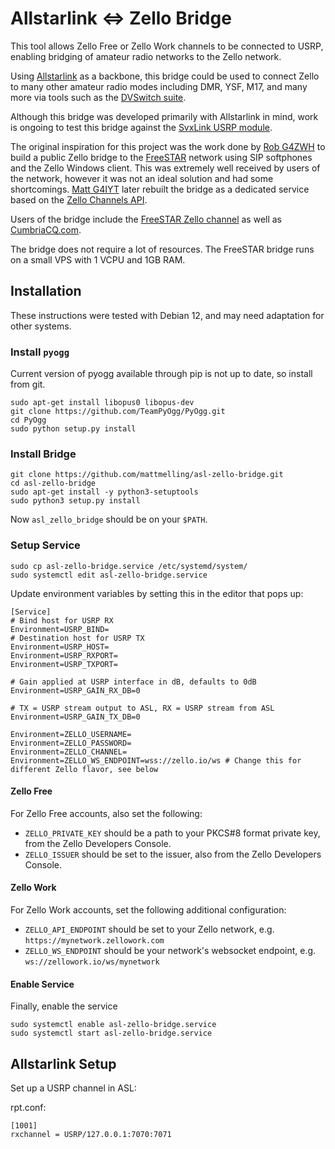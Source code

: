 # Allstarlink <=> Zello Bridge
This tool allows Zello Free or Zello Work channels to be connected to USRP, enabling bridging of amateur radio networks to the Zello network.

Using [Allstarlink](https://www.allstarlink.org/) as a backbone, this bridge could be used to connect Zello to many other amateur radio modes including DMR, YSF, M17, and many more via tools such as the [DVSwitch suite](https://dvswitch.groups.io/g/main?).

Although this bridge was developed primarily with Allstarlink in mind, work is ongoing to test this bridge against the [SvxLink USRP module](https://github.com/f5vmr/svxlink_raspberry_usrp).

The original inspiration for this project was the work done by [Rob G4ZWH](https://www.qrz.com/db/G4ZWH) to build a public Zello bridge to the [FreeSTAR](https://freestar.network/) network using SIP softphones and the Zello Windows client. This was extremely well received by users of the network, however it was not an ideal solution and had some shortcomings. [Matt G4IYT](https://www.qrz.com/db/G4IYT) later rebuilt the bridge as a dedicated service based on the [Zello Channels API](https://github.com/zelloptt/zello-channel-api/blob/master/API.md).

Users of the bridge include the [FreeSTAR Zello channel](https://zello.com/allstarradio?name=FreeSTAR) as well as [CumbriaCQ.com](https://cumbriacq.com/).

The bridge does not require a lot of resources. The FreeSTAR bridge runs on a small VPS with 1 VCPU and 1GB RAM.

## Installation
These instructions were tested with Debian 12, and may need adaptation for other systems.

### Install `pyogg`
Current version of pyogg available through pip is not up to date, so install from git.
```
sudo apt-get install libopus0 libopus-dev
git clone https://github.com/TeamPyOgg/PyOgg.git
cd PyOgg
sudo python setup.py install
```
### Install Bridge
```
git clone https://github.com/mattmelling/asl-zello-bridge.git
cd asl-zello-bridge
sudo apt-get install -y python3-setuptools
sudo python3 setup.py install
```

Now `asl_zello_bridge` should be on your `$PATH`.

### Setup Service
```
sudo cp asl-zello-bridge.service /etc/systemd/system/
sudo systemctl edit asl-zello-bridge.service
```

Update environment variables by setting this in the editor that pops up:

```
[Service]
# Bind host for USRP RX
Environment=USRP_BIND=
# Destination host for USRP TX
Environment=USRP_HOST=
Environment=USRP_RXPORT=
Environment=USRP_TXPORT=

# Gain applied at USRP interface in dB, defaults to 0dB
Environment=USRP_GAIN_RX_DB=0

# TX = USRP stream output to ASL, RX = USRP stream from ASL
Environment=USRP_GAIN_TX_DB=0

Environment=ZELLO_USERNAME=
Environment=ZELLO_PASSWORD=
Environment=ZELLO_CHANNEL=
Environment=ZELLO_WS_ENDPOINT=wss://zello.io/ws # Change this for different Zello flavor, see below
```

#### Zello Free
For Zello Free accounts, also set the following:

- `ZELLO_PRIVATE_KEY` should be a path to your PKCS#8 format private key, from the Zello Developers Console.
- `ZELLO_ISSUER` should be set to the issuer, also from the Zello Developers Console.

#### Zello Work
For Zello Work accounts, set the following additional configuration:

- `ZELLO_API_ENDPOINT` should be set to your Zello network, e.g. `https://mynetwork.zellowork.com`
- `ZELLO_WS_ENDPOINT` should be your network's websocket endpoint, e.g. `ws://zellowork.io/ws/mynetwork`

#### Enable Service
Finally, enable the service

```
sudo systemctl enable asl-zello-bridge.service
sudo systemctl start asl-zello-bridge.service
```

## Allstarlink Setup
Set up a USRP channel in ASL:

rpt.conf:

```
[1001]
rxchannel = USRP/127.0.0.1:7070:7071
```

